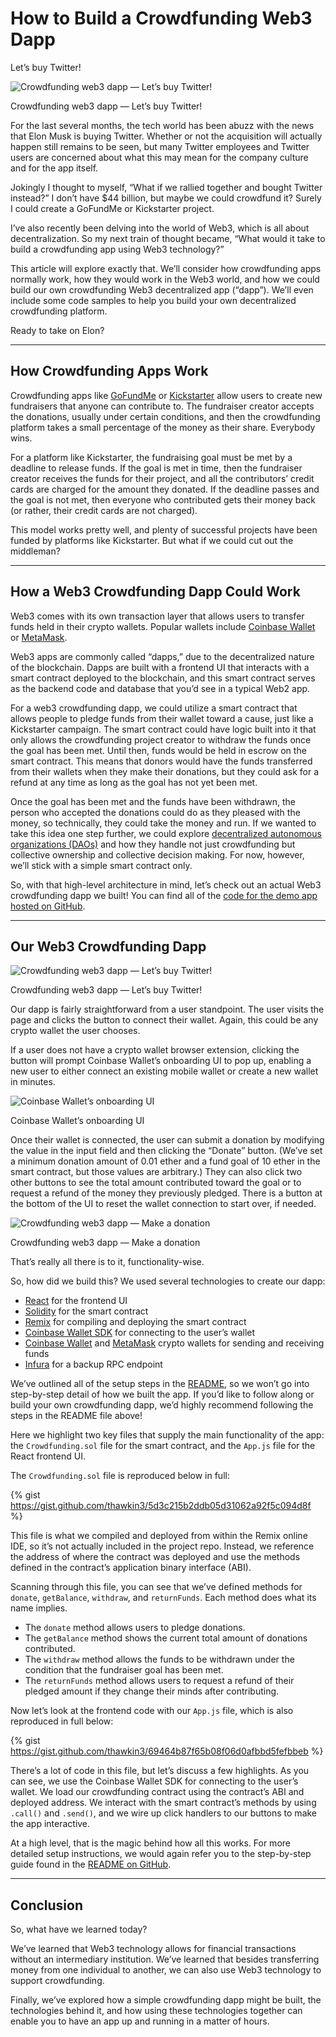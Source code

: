 
# How to Build a Crowdfunding Web3 Dapp

Let’s buy Twitter!

![Crowdfunding web3 dapp — Let’s buy Twitter!](https://cdn-images-1.medium.com/max/3200/0*DM0wW3A-fR_F2A9H)
<figcaption>Crowdfunding web3 dapp — Let’s buy Twitter!</figcaption>

For the last several months, the tech world has been abuzz with the news that Elon Musk is buying Twitter. Whether or not the acquisition will actually happen still remains to be seen, but many Twitter employees and Twitter users are concerned about what this may mean for the company culture and for the app itself.

Jokingly I thought to myself, “What if we rallied together and bought Twitter instead?” I don’t have $44 billion, but maybe we could crowdfund it? Surely I could create a GoFundMe or Kickstarter project.

I’ve also recently been delving into the world of Web3, which is all about decentralization. So my next train of thought became, “What would it take to build a crowdfunding app using Web3 technology?”

This article will explore exactly that. We’ll consider how crowdfunding apps normally work, how they would work in the Web3 world, and how we could build our own crowdfunding Web3 decentralized app (“dapp”). We’ll even include some code samples to help you build your own decentralized crowdfunding platform.

Ready to take on Elon?

---

## How Crowdfunding Apps Work

Crowdfunding apps like [GoFundMe](https://www.gofundme.com/) or [Kickstarter](https://www.kickstarter.com/) allow users to create new fundraisers that anyone can contribute to. The fundraiser creator accepts the donations, usually under certain conditions, and then the crowdfunding platform takes a small percentage of the money as their share. Everybody wins.

For a platform like Kickstarter, the fundraising goal must be met by a deadline to release funds. If the goal is met in time, then the fundraiser creator receives the funds for their project, and all the contributors’ credit cards are charged for the amount they donated. If the deadline passes and the goal is not met, then everyone who contributed gets their money back (or rather, their credit cards are not charged).

This model works pretty well, and plenty of successful projects have been funded by platforms like Kickstarter. But what if we could cut out the middleman?

---

## How a Web3 Crowdfunding Dapp Could Work

Web3 comes with its own transaction layer that allows users to transfer funds held in their crypto wallets. Popular wallets include [Coinbase Wallet](https://www.coinbase.com/wallet) or [MetaMask](https://metamask.io/).

Web3 apps are commonly called “dapps,” due to the decentralized nature of the blockchain. Dapps are built with a frontend UI that interacts with a smart contract deployed to the blockchain, and this smart contract serves as the backend code and database that you’d see in a typical Web2 app.

For a web3 crowdfunding dapp, we could utilize a smart contract that allows people to pledge funds from their wallet toward a cause, just like a Kickstarter campaign. The smart contract could have logic built into it that only allows the crowdfunding project creator to withdraw the funds once the goal has been met. Until then, funds would be held in escrow on the smart contract. This means that donors would have the funds transferred from their wallets when they make their donations, but they could ask for a refund at any time as long as the goal has not yet been met.

Once the goal has been met and the funds have been withdrawn, the person who accepted the donations could do as they pleased with the money, so technically, they could take the money and run. If we wanted to take this idea one step further, we could explore [decentralized autonomous organizations (DAOs)](https://ethereum.org/en/dao/) and how they handle not just crowdfunding but collective ownership and collective decision making. For now, however, we’ll stick with a simple smart contract only.

So, with that high-level architecture in mind, let’s check out an actual Web3 crowdfunding dapp we built! You can find all of the [code for the demo app hosted on GitHub](https://github.com/thawkin3/coinbase-crowdfunding-app).

---

## Our Web3 Crowdfunding Dapp

![Crowdfunding web3 dapp — Let’s buy Twitter!](https://cdn-images-1.medium.com/max/3200/0*fO2AMOwJlxgwde_x)
<figcaption>Crowdfunding web3 dapp — Let’s buy Twitter!</figcaption>

Our dapp is fairly straightforward from a user standpoint. The user visits the page and clicks the button to connect their wallet. Again, this could be any crypto wallet the user chooses.

If a user does not have a crypto wallet browser extension, clicking the button will prompt Coinbase Wallet’s onboarding UI to pop up, enabling a new user to either connect an existing mobile wallet or create a new wallet in minutes.

![Coinbase Wallet’s onboarding UI](https://cdn-images-1.medium.com/max/2042/0*zyd6vxpCzeIXsxeF)
<figcaption>Coinbase Wallet’s onboarding UI</figcaption>

Once their wallet is connected, the user can submit a donation by modifying the value in the input field and then clicking the “Donate” button. (We’ve set a minimum donation amount of 0.01 ether and a fund goal of 10 ether in the smart contract, but those values are arbitrary.) They can also click two other buttons to see the total amount contributed toward the goal or to request a refund of the money they previously pledged. There is a button at the bottom of the UI to reset the wallet connection to start over, if needed.

![Crowdfunding web3 dapp — Make a donation](https://cdn-images-1.medium.com/max/3200/0*BQuAtWx8uF4ukLqD)
<figcaption>Crowdfunding web3 dapp — Make a donation</figcaption>

That’s really all there is to it, functionality-wise.

So, how did we build this? We used several technologies to create our dapp:

* [React](https://reactjs.org/) for the frontend UI
* [Solidity](https://soliditylang.org/) for the smart contract
* [Remix](https://remix-project.org/) for compiling and deploying the smart contract
* [Coinbase Wallet SDK](https://docs.cloud.coinbase.com/wallet-sdk/docs) for connecting to the user’s wallet
* [Coinbase Wallet](https://www.coinbase.com/wallet) and [MetaMask](https://metamask.io/) crypto wallets for sending and receiving funds
* [Infura](https://infura.io/) for a backup RPC endpoint

We’ve outlined all of the setup steps in the [README](https://github.com/thawkin3/coinbase-crowdfunding-app#readme), so we won’t go into step-by-step detail of how we built the app. If you’d like to follow along or build your own crowdfunding dapp, we’d highly recommend following the steps in the README file above!

Here we highlight two key files that supply the main functionality of the app: the `Crowdfunding.sol` file for the smart contract, and the `App.js` file for the React frontend UI.

The `Crowdfunding.sol` file is reproduced below in full:

{% gist https://gist.github.com/thawkin3/5d3c215b2ddb05d31062a92f5c094d8f %}

This file is what we compiled and deployed from within the Remix online IDE, so it’s not actually included in the project repo. Instead, we reference the address of where the contract was deployed and use the methods defined in the contract’s application binary interface (ABI).

Scanning through this file, you can see that we’ve defined methods for `donate`, `getBalance`, `withdraw`, and `returnFunds`. Each method does what its name implies.

* The `donate` method allows users to pledge donations.
* The `getBalance` method shows the current total amount of donations contributed.
* The `withdraw` method allows the funds to be withdrawn under the condition that the fundraiser goal has been met.
* The `returnFunds` method allows users to request a refund of their pledged amount if they change their minds after contributing.

Now let’s look at the frontend code with our `App.js` file, which is also reproduced in full below:

{% gist https://gist.github.com/thawkin3/69464b87f65b08f06d0afbbd5fefbbeb %}

There’s a lot of code in this file, but let’s discuss a few highlights. As you can see, we use the Coinbase Wallet SDK for connecting to the user’s wallet. We load our crowdfunding contract using the contract’s ABI and deployed address. We interact with the smart contract’s methods by using `.call()` and `.send()`, and we wire up click handlers to our buttons to make the app interactive.

At a high level, that is the magic behind how all this works. For more detailed setup instructions, we would again refer you to the step-by-step guide found in the [README on GitHub](https://github.com/thawkin3/coinbase-crowdfunding-app#readme).

---

## Conclusion

So, what have we learned today?

We’ve learned that Web3 technology allows for financial transactions without an intermediary institution. We’ve learned that besides transferring money from one individual to another, we can also use Web3 technology to support crowdfunding.

Finally, we’ve explored how a simple crowdfunding dapp might be built, the technologies behind it, and how using these technologies together can enable you to have an app up and running in a matter of hours.
